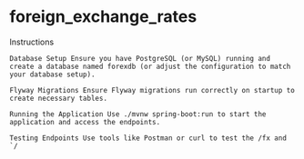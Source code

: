 # foreign_exchange_rates

Instructions

    Database Setup Ensure you have PostgreSQL (or MySQL) running and create a database named forexdb (or adjust the configuration to match your database setup).

    Flyway Migrations Ensure Flyway migrations run correctly on startup to create necessary tables.

    Running the Application Use ./mvnw spring-boot:run to start the application and access the endpoints.

    Testing Endpoints Use tools like Postman or curl to test the /fx and `/
